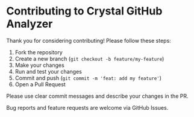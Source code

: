 # Contributing to Crystal GitHub Analyzer

Thank you for considering contributing! Please follow these steps:

1. Fork the repository
2. Create a new branch (`git checkout -b feature/my-feature`)
3. Make your changes
4. Run and test your changes
5. Commit and push (`git commit -m 'feat: add my feature'`)
6. Open a Pull Request

Please use clear commit messages and describe your changes in the PR.

Bug reports and feature requests are welcome via GitHub Issues. 